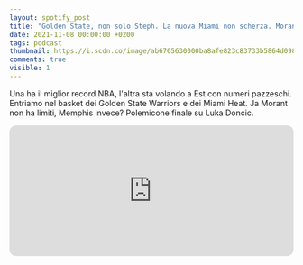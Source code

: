 ```yaml
---
layout: spotify_post
title: "Golden State, non solo Steph. La nuova Miami non scherza. Morant non ha limiti, Doncic invece..."
date: 2021-11-08 00:00:00 +0200
tags: podcast
thumbnail: https://i.scdn.co/image/ab6765630000ba8afe823c83733b5864d09823bd
comments: true
visible: 1
---
```


Una ha il miglior record NBA, l'altra sta volando a Est con numeri pazzeschi. Entriamo nel basket dei Golden State Warriors e dei Miami Heat. Ja Morant non ha limiti, Memphis invece? Polemicone finale su Luka Doncic.


<iframe style="border-radius:12px" 
src="https://open.spotify.com/embed/episode/4A59LYSzByCNb0WgSpXmfg?utm_source=generator" 
width="100%" height="232" frameBorder="0" allowfullscreen="" 
allow="autoplay; clipboard-write; encrypted-media; fullscreen; picture-in-picture"></iframe>

